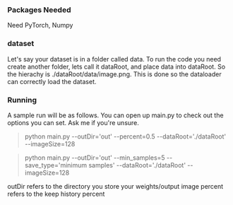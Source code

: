 ### Packages Needed
Need PyTorch, Numpy

### dataset
Let's say your dataset is in a folder called data. To run the code you need create another folder, lets call it dataRoot, and place data into dataRoot. So the hierachy is ./dataRoot/data/image.png. This is done so the dataloader can correctly load the dataset.

### Running
A sample run will be as follows. You can open up main.py to check out the options you can set. Ask me if you're unsure.
> python main.py --outDir='out' --percent=0.5 --dataRoot='./dataRoot' --imageSize=128

> python main.py --outDir='out' --min_samples=5 --save_type='minimum samples' --dataRoot='./dataRoot' --imageSize=128

outDir refers to the directory you store your weights/output image
percent refers to the keep history percent
